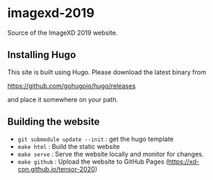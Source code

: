 # imagexd-2019

Source of the ImageXD 2019 website.

## Installing Hugo

This site is built using Hugo.  Please download the latest binary from

https://github.com/gohugoio/hugo/releases

and place it somewhere on your path.

## Building the website
- `git submodule update --init` : get the hugo template
- `make html` : Build the static website
- `make serve` : Serve the website locally and monitor for changes.
- `make github` : Upload the website to GitHub Pages (https://xd-con.github.io/tensor-2020)
